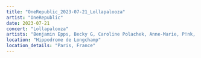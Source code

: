 ```yaml
---
title: "OneRepublic_2023-07-21_Lollapalooza"
artist: "OneRepublic"
date: 2023-07-21
concert: "Lollapalooza"
artists: "Benjamin Epps, Becky G, Caroline Polachek, Anne-Marie, P!nk, Disturbed, AG Flek, Aya Nakamura, Blondie, Tom Gregory, Brutus, Echo & the Bunnymen, Ava Max, OneRepublic, Alizzz, Ashibah, Belinda, Di-rect, Arctic Monkeys, 여성타악그룹, Goldband, Alok, Afrojack, Alligatorz, alyona alyona"
location: "Hippodrome de Longchamp"
location_details: "Paris, France"
---
```


